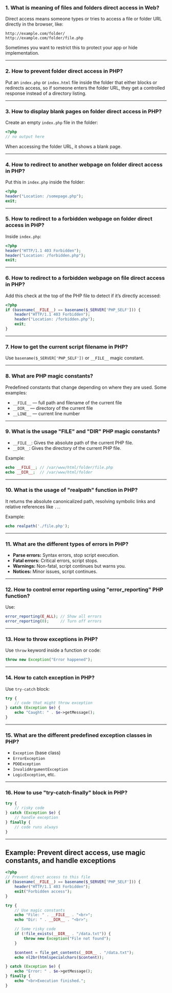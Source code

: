 

### 1. What is meaning of files and folders direct access in Web?

Direct access means someone types or tries to access a file or folder URL directly in the browser, like:

```
http://example.com/folder/
http://example.com/folder/file.php
```

Sometimes you want to restrict this to protect your app or hide implementation.

---

### 2. How to prevent folder direct access in PHP?

Put an `index.php` or `index.html` file inside the folder that either blocks or redirects access, so if someone enters the folder URL, they get a controlled response instead of a directory listing.

---

### 3. How to display blank pages on folder direct access in PHP?

Create an empty `index.php` file in the folder:

```php
<?php
// no output here
```

When accessing the folder URL, it shows a blank page.

---

### 4. How to redirect to another webpage on folder direct access in PHP?

Put this in `index.php` inside the folder:

```php
<?php
header("Location: /somepage.php");
exit;
```

---

### 5. How to redirect to a forbidden webpage on folder direct access in PHP?

Inside `index.php`:

```php
<?php
header("HTTP/1.1 403 Forbidden");
header("Location: /forbidden.php");
exit;
```

---

### 6. How to redirect to a forbidden webpage on file direct access in PHP?

Add this check at the top of the PHP file to detect if it’s directly accessed:

```php
<?php
if (basename(__FILE__) == basename($_SERVER['PHP_SELF'])) {
    header("HTTP/1.1 403 Forbidden");
    header("Location: /forbidden.php");
    exit;
}
```

---

### 7. How to get the current script filename in PHP?

Use `basename($_SERVER['PHP_SELF'])` or `__FILE__` magic constant.

---

### 8. What are PHP magic constants?

Predefined constants that change depending on where they are used. Some examples:

* `__FILE__` — full path and filename of the current file
* `__DIR__` — directory of the current file
* `__LINE__` — current line number

---

### 9. What is the usage "**FILE**" and "**DIR**" PHP magic constants?

* `__FILE__`: Gives the absolute path of the current PHP file.
* `__DIR__`: Gives the directory of the current PHP file.

Example:

```php
echo __FILE__; // /var/www/html/folder/file.php
echo __DIR__;  // /var/www/html/folder
```

---

### 10. What is the usage of "realpath" function in PHP?

It returns the absolute canonicalized path, resolving symbolic links and relative references like `..`.

Example:

```php
echo realpath('./file.php');
```

---

### 11. What are the different types of errors in PHP?

* **Parse errors:** Syntax errors, stop script execution.
* **Fatal errors:** Critical errors, script stops.
* **Warnings:** Non-fatal, script continues but warns you.
* **Notices:** Minor issues, script continues.

---

### 12. How to control error reporting using "error\_reporting" PHP function?

Use:

```php
error_reporting(E_ALL); // Show all errors
error_reporting(0);     // Turn off errors
```

---

### 13. How to throw exceptions in PHP?

Use `throw` keyword inside a function or code:

```php
throw new Exception("Error happened");
```

---

### 14. How to catch exception in PHP?

Use `try-catch` block:

```php
try {
    // code that might throw exception
} catch (Exception $e) {
    echo "Caught: " . $e->getMessage();
}
```

---

### 15. What are the different predefined exception classes in PHP?

* `Exception` (base class)
* `ErrorException`
* `PDOException`
* `InvalidArgumentException`
* `LogicException`, etc.

---

### 16. How to use "try-catch-finally" block in PHP?

```php
try {
    // risky code
} catch (Exception $e) {
    // handle exception
} finally {
    // code runs always
}
```

---

## Example: Prevent direct access, use magic constants, and handle exceptions

```php
<?php
// Prevent direct access to this file
if (basename(__FILE__) == basename($_SERVER['PHP_SELF'])) {
    header("HTTP/1.1 403 Forbidden");
    exit("Forbidden access");
}

try {
    // Use magic constants
    echo "File: " . __FILE__ . "<br>";
    echo "Dir: " . __DIR__ . "<br>";

    // Some risky code
    if (!file_exists(__DIR__ . "/data.txt")) {
        throw new Exception("File not found");
    }

    $content = file_get_contents(__DIR__ . "/data.txt");
    echo nl2br(htmlspecialchars($content));

} catch (Exception $e) {
    echo "Error: " . $e->getMessage();
} finally {
    echo "<br>Execution finished.";
}
```
